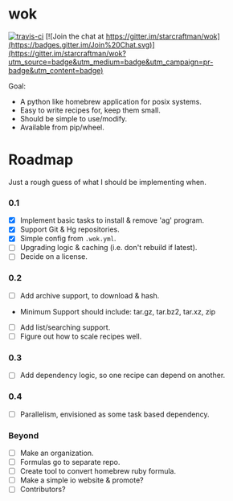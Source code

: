 # wok

[![travis-ci](https://travis-ci.org/starcraftman/wok.svg?branch=master)](https://travis-ci.org/starcraftman/wok) [![Join the chat at https://gitter.im/starcraftman/wok](https://badges.gitter.im/Join%20Chat.svg)](https://gitter.im/starcraftman/wok?utm_source=badge&utm_medium=badge&utm_campaign=pr-badge&utm_content=badge)

Goal:
* A python like homebrew application for posix systems.
* Easy to write recipes for, keep them small.
* Should be simple to use/modify.
* Available from pip/wheel.

# Roadmap
Just a rough guess of what I should be implementing when.

### 0.1
- [x] Implement basic tasks to install & remove 'ag' program.
- [x] Support Git & Hg repositories.
- [x] Simple config from `.wok.yml`.
- [ ] Upgrading logic & caching (i.e. don't rebuild if latest).
- [ ] Decide on a license.

### 0.2
- [ ] Add archive support, to download & hash.
- Minimum Support should include: tar.gz, tar.bz2, tar.xz, zip
- [ ] Add list/searching support.
- [ ] Figure out how to scale recipes well.

### 0.3
- [ ] Add dependency logic, so one recipe can depend on another.

### 0.4
- [ ] Parallelism, envisioned as some task based dependency.

### Beyond
- [ ] Make an organization.
- [ ] Formulas go to separate repo.
- [ ] Create tool to convert homebrew ruby formula.
- [ ] Make a simple io website & promote?
- [ ] Contributors?

